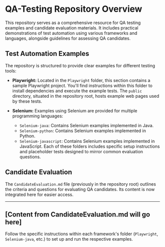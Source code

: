 # QA-Testing Repository Overview

This repository serves as a comprehensive resource for QA testing examples and candidate evaluation materials. It includes practical demonstrations of test automation using various frameworks and languages, alongside guidelines for assessing QA candidates.

## Test Automation Examples

The repository is structured to provide clear examples for different testing tools:

- **Playwright:** Located in the `Playwright` folder, this section contains a sample Playwright project. You'll find instructions within this folder to install dependencies and execute the example tests. The `public` directory, situated in the repository root, hosts example web pages used by these tests.

- **Selenium:** Examples using Selenium are provided for multiple programming languages:
  - `Selenium-java`: Contains Selenium examples implemented in Java.
  - `Selenium-python`: Contains Selenium examples implemented in Python.
  - `Selenium-javascript`: Contains Selenium examples implemented in JavaScript.
    Each of these folders includes specific setup instructions and placeholder tests designed to mirror common evaluation questions.

## Candidate Evaluation

The `CandidateEvaluation.md` file (previously in the repository root) outlines the criteria and questions for evaluating QA candidates. Its content is now integrated here for easier access.

<!-- Please paste the content of CandidateEvaluation.md below this line -->

---

## [Content from CandidateEvaluation.md will go here]

Follow the specific instructions within each framework's folder (`Playwright`, `Selenium-java`, etc.) to set up and run the respective examples.
